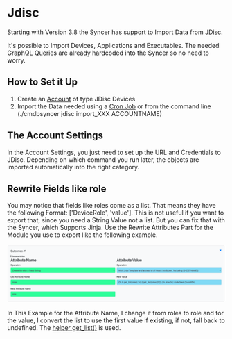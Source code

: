 # Jdisc

Starting with Version 3.8 the Syncer has support to Import Data from [JDisc](https://jdisc.com).

It's possible to Import Devices, Applications and Executables.
The needed GraphQL Queries are already hardcoded into the Syncer so no need to worry.


## How to Set it Up
1. Create an [Account](/basics/accounts/) of type JDisc Devices
3. Import the Data needed using a [Cron Job](/basics/cron/) or from the command line (./cmdbsyncer jdisc import_XXX ACCOUNTNAME)

## The Account Settings
In the Account Settings, you just need to set up the URL and Credentials to JDisc. Depending on which command you run later, the objects are imported automatically into the right category.


## Rewrite Fields like role
You may notice that fields like roles come as a list.
That means they have the following Format:
['DeviceRole', 'value']. This is not useful if you want to export that, since you need a String Value not a list. But you can fix that with the Syncer, which Supports Jinja. Use the Rewrite Attributes Part for the Module you use to export like the following example.

![](./attachments/Pasted%20image%2020241011170657.png)

In This Example for the Attribute Name, I change it from roles to role and for the value, I convert the list to use the first value if existing, if not, fall back to undefined. The [helper get_list()](/advanced/jinja_functions) is used.